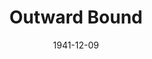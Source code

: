 ---
title: Outward Bound
date: 1941-12-09
closing_date: 1941-12-12
layout: productions
playbill:
Theatre: Theatre Jacksonville
Venue: Little Theatre
cast:
- Ann: Kareen Taylor
- Henry: John Fankhauser
- Mr. Lingley: Paul Kruse
- Mr. Prior: Bob Sabin
- Mrs. Cliveden-Banks: Marie Kilbride
- Mrs. Midget: Charlotte Ecker
- Rev. Frank Thompson: John F. Crocker
- Rev. William Duke: Neal Tyler, Jr.
- Scrubby: Roy Meishner
crew:
- Assistant Stage Manager:
  - Bob Carter
  - Charles Blum, Jr.
- Director: Leighton M. Ballew
- Lighting: Alfred Seitner
- Make-up:
  - Elmo Lehman
  - Forrest Bowen
  - Gretchen Frizzell
  - Mrs. Fred Cobb
- Props:
  - Elsie Behner
  - Margaret Devlin
  - Patricia Hulett
- Publicity: John Pilkington, Jr
- Stage Crew:
  - Ann Johnson
  - Bishop McCauley
  - Charles E. Barnett
  - Eleonor Edwards
  - Elmo Lehman
  - Gretchen Frizzell
  - Mary Garcia
  - Patricia Eatman
  - Patricia Hulett
  - Phil Devlin, Jr.
  - Stokes Perry
- Stage Manager: Alfred Seitner
orchestra:
external_links:
---